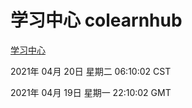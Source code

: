 # 学习中心 colearnhub
[学习中心](http://58.48.54.17:56308/colearnhub/)

2021年 04月 20日 星期二 06:10:02 CST

2021年 04月 19日 星期一 22:10:02 GMT
